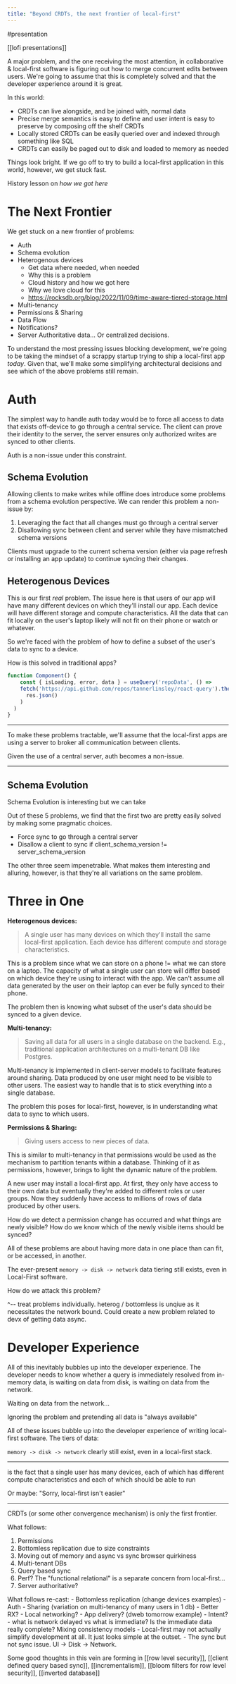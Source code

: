 ```yaml
---
title: "Beyond CRDTs, the next frontier of local-first"
---
```


#presentation

[[lofi presentations]]

A major problem, and the one receiving the most attention, in collaborative & local-first software is figuring out how to merge concurrent edits between users. We're going to assume that this is completely solved and that the developer experience around it is great.

In this world:

- CRDTs can live alongside, and be joined with, normal data
- Precise merge semantics is easy to define and user intent is easy to preserve by composing off the shelf CRDTs
- Locally stored CRDTs can be easily queried over and indexed through something like SQL
- CRDTs can easily be paged out to disk and loaded to memory as needed

Things look bright. If we go off to try to build a local-first application in this world, however, we get stuck fast.

History lesson on _how we got here_

# The Next Frontier

We get stuck on a new frontier of problems:
- Auth
- Schema evolution
- Heterogenous devices
	- Get data where needed, when needed
	- Why this is a problem
	- Cloud history and how we got here
	- Why we love cloud for this
	- https://rocksdb.org/blog/2022/11/09/time-aware-tiered-storage.html
- Multi-tenancy
- Permissions & Sharing
- Data Flow
- Notifications?
- Server Authoritative data... Or centralized decisions.

To understand the most pressing issues blocking development, we're going to be taking the mindset of a scrappy startup trying to ship a local-first app _today_. Given that, we'll make some simplifying architectural decisions and see which of the above problems still remain.

# Auth

The simplest way to handle auth today would be to force all access to data that exists off-device to go through a central service. The client can prove their identity to the server, the server ensures only authorized writes are synced to other clients.

Auth is a non-issue under this constraint.

## Schema Evolution

Allowing clients to make writes while offline does introduce some problems from a schema evolution perspective. We can render this problem a non-issue by:

1. Leveraging the fact that all changes must go through a central server
2. Disallowing sync between client and server while they have mismatched schema versions

Clients must upgrade to the current schema version (either via page refresh or installing an app update) to continue syncing their changes.

## Heterogenous Devices

This is our first _real_ problem. The issue here is that users of our app will have many different devices on which they'll install our app. Each device will have different storage and compute characteristics. All the data that can fit locally on the user's laptop likely will not fit on their phone or watch or whatever.

So we're faced with the problem of how to define a subset of the user's data to sync to a device.

How is this solved in traditional apps?

```ts
function Component() {
	const { isLoading, error, data } = useQuery('repoData', () =>
    fetch('https://api.github.com/repos/tannerlinsley/react-query').then(res =>
      res.json()
    )
  )
}
```


---

To make these problems tractable, we'll assume that the local-first apps are using a server to broker all communication between clients.

Given the use of a central server, auth becomes a non-issue.


---


## Schema Evolution

Schema Evolution is interesting but we can take 

Out of these 5 problems, we find that the first two are pretty easily solved by making some pragmatic choices.

- Force sync to go through a central server
- Disallow a client to sync if client_schema_version != server_schema_version

The other three seem impenetrable. What makes them interesting and alluring, however, is that they're all variations on the same problem.

# Three in One

**Heterogenous devices:**

> A single user has many devices on which they'll install the same local-first application. Each device has different compute and storage characteristics.

This is a problem since what we can store on a phone != what we can store on a laptop. The capacity of what a single user can store will differ based on which device they're using to interact with the app. We can't assume all data generated by the user on their laptop can ever be fully synced to their phone.

The problem then is knowing what subset of the user's data should be synced to a given device.

**Multi-tenancy:**

> Saving all data for all users in a single database on the backend. E.g., traditional application architectures on a multi-tenant DB like Postgres.

Multi-tenancy is implemented in client-server models to facilitate features around sharing. Data produced by one user might need to be visible to other users. The easiest way to handle that is to stick everything into a single database.

The problem this poses for local-first, however, is in understanding what data to sync to which users.

**Permissions & Sharing:**

> Giving users access to new pieces of data.

This is similar to multi-tenancy in that permissions would be used as the mechanism to partition tenants within a database. Thinking of it as permissions, however, brings to light the dynamic nature of the problem.

A new user may install a local-first app. At first, they only have access to their own data but eventually they're added to different roles or user groups. Now they suddenly have access to millions of rows of data produced by other users.

How do we detect a permission change has occurred and what things are newly visible? How do we know which of the newly visible items should be synced?

All of these problems are about having more data in one place than can fit, or be accessed, in another.

The ever-present `memory -> disk -> network` data tiering still exists, even in Local-First software.

How do we attack this problem?

^-- treat problems individually. heterog / bottomless is unqiue as it necessitates the network bound. Could create a new problem related to devx of getting data async.

# Developer Experience

All of this inevitably bubbles up into the developer experience. The developer needs to know whether a query is immediately resolved from in-memory data, is waiting on data from disk, is waiting on data from the network.

Waiting on data from the network...

Ignoring the problem and pretending all data is "always available"

All of these issues bubble up into the developer experience of writing local-first software. The tiers of data:

`memory -> disk -> network` clearly still exist, even in a local-first stack.

---

is the fact that a single user has many devices, each of which has different compute characteristics and each of which should be able to run 





Or maybe:
"Sorry, local-first isn't easier"

---

CRDTs (or some other convergence mechanism) is only the first frontier.

What follows:
1. Permissions
3. Bottomless replication due to size constraints
4. Moving out of memory and async vs sync browser quirkiness
5. Multi-tenant DBs
6. Query based sync
7. Perf? The "functional relational" is a separate concern from local-first...
8. Server authoritative?

What follows re-cast:
	- Bottomless replication (change devices examples)
	- Auth
	- Sharing (variation on multi-tenancy of many users in 1 db)
	- Better RX?
	- Local networking?
	- App delivery? (dweb tomorrow example)
	- Intent?
	- what is network delayed vs what is immediate? Is the immediate data really complete? Mixing consistency models
	- Local-first may not actually simplify development at all. It just looks simple at the outset.
	- The sync but not sync issue. UI -> Disk -> Network.

Some good thoughts in this vein are forming in [[row level security]], [[client defined query based sync]], [[incrementalism]], [[bloom filters for row level security]], [[inverted database]]
